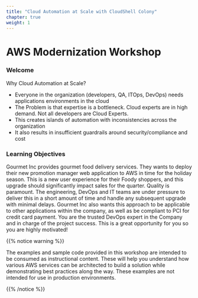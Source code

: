 ```yaml
---
title: "Cloud Automation at Scale with CloudShell Colony"
chapter: true
weight: 1
---
```


# AWS Modernization Workshop

### Welcome

Why Cloud Automation at Scale?
- Everyone in the organization (developers, QA, ITOps, DevOps) needs applications environments in the cloud
- The Problem is that expertise is a bottleneck. Cloud experts are in high demand. Not all developers are Cloud Experts.
- This creates islands of automation with inconsistencies across the organization
- It also results in insufficient guardrails around security/compliance and cost


### Learning Objectives
Gourmet Inc provides gourmet food delivery services. They wants to deploy their new promotion manager web application to AWS in time for the holiday season. 
This is a new user experience for their Foody shoppers, and this upgrade should significantly impact sales for the quarter. Quality is paramount.
The engineering, DevOps and IT teams are under pressure to deliver this in a short amount of time and handle any subsequent upgrade with minimal delays.
Gourmet Inc also wants this approach to be applicable to other applications within the company, as well as be compliant to PCI for credit card payment.
You are the trusted DevOps expert in the Company and in charge of the project success. This is a great opportunity for you so you are highly motivated!


{{% notice warning %}}
<p style='text-align: left;'>
The examples and sample code provided in this workshop are intended to be consumed as instructional content. These will help you understand how various AWS services can be architected to build a solution while demonstrating best practices along the way. These examples are not intended for use in production environments.
</p>
{{% /notice %}}